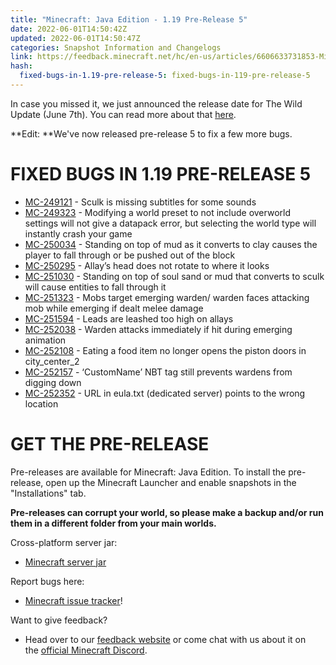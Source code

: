 ```yaml
---
title: "Minecraft: Java Edition - 1.19 Pre-Release 5"
date: 2022-06-01T14:50:42Z
updated: 2022-06-01T14:50:47Z
categories: Snapshot Information and Changelogs
link: https://feedback.minecraft.net/hc/en-us/articles/6606633731853-Minecraft-Java-Edition-1-19-Pre-Release-5
hash:
  fixed-bugs-in-1.19-pre-release-5: fixed-bugs-in-119-pre-release-5
---
```


In case you missed it, we just announced the release date for The Wild Update (June 7th). You can read more about that [here](https://www.minecraft.net/article/the-wild-update-coming).

**Edit: **We've now released pre-release 5 to fix a few more bugs.

# FIXED BUGS IN 1.19 PRE-RELEASE 5

- [MC-249121](https://bugs.mojang.com/browse/MC-249121) - Sculk is missing subtitles for some sounds
- [MC-249323](https://bugs.mojang.com/browse/MC-249323) - Modifying a world preset to not include overworld settings will not give a datapack error, but selecting the world type will instantly crash your game
- [MC-250034](https://bugs.mojang.com/browse/MC-250034) - Standing on top of mud as it converts to clay causes the player to fall through or be pushed out of the block
- [MC-250295](https://bugs.mojang.com/browse/MC-250295) - Allay’s head does not rotate to where it looks
- [MC-251030](https://bugs.mojang.com/browse/MC-251030) - Standing on top of soul sand or mud that converts to sculk will cause entities to fall through it
- [MC-251323](https://bugs.mojang.com/browse/MC-251323) - Mobs target emerging warden/ warden faces attacking mob while emerging if dealt melee damage
- [MC-251594](https://bugs.mojang.com/browse/MC-251594) - Leads are leashed too high on allays
- [MC-252038](https://bugs.mojang.com/browse/MC-252038) - Warden attacks immediately if hit during emerging animation
- [MC-252108](https://bugs.mojang.com/browse/MC-252108) - Eating a food item no longer opens the piston doors in city_center_2
- [MC-252157](https://bugs.mojang.com/browse/MC-252157) - ‘CustomName’ NBT tag still prevents wardens from digging down
- [MC-252352](https://bugs.mojang.com/browse/MC-252352) - URL in eula.txt (dedicated server) points to the wrong location

# GET THE PRE-RELEASE

Pre-releases are available for Minecraft: Java Edition. To install the pre-release, open up the Minecraft Launcher and enable snapshots in the "Installations" tab.

**Pre-releases can corrupt your world, so please make a backup and/or run them in a different folder from your main worlds.**

Cross-platform server jar:

- [Minecraft server jar](https://launcher.mojang.com/v1/objects/1ba1b6389f00fa40a10af047fd7a76a9c68dba72/server.jar)

Report bugs here:

- [Minecraft issue tracker](https://aka.ms/snapshotbugs?ref=blog)!

Want to give feedback?

- Head over to our [feedback website](https://aka.ms/snapshotfeedback) or come chat with us about it on the [official Minecraft Discord](https://discordapp.com/invite/minecraft).
